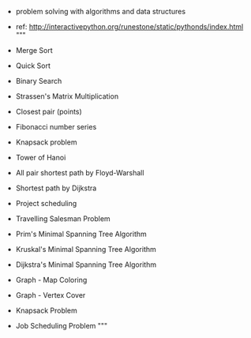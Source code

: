 - problem solving with algorithms and data structures
- ref: http://interactivepython.org/runestone/static/pythonds/index.html
"""
- Merge Sort
- Quick Sort
- Binary Search
- Strassen's Matrix Multiplication
- Closest pair (points)

- Fibonacci number series
- Knapsack problem
- Tower of Hanoi
- All pair shortest path by Floyd-Warshall
- Shortest path by Dijkstra
- Project scheduling

- Travelling Salesman Problem
- Prim's Minimal Spanning Tree Algorithm
- Kruskal's Minimal Spanning Tree Algorithm
- Dijkstra's Minimal Spanning Tree Algorithm
- Graph - Map Coloring
- Graph - Vertex Cover
- Knapsack Problem
- Job Scheduling Problem
"""
